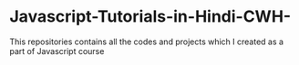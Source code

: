 # Javascript-Tutorials-in-Hindi-CWH-
This repositories contains all the codes and projects which I created as a part of Javascript course
